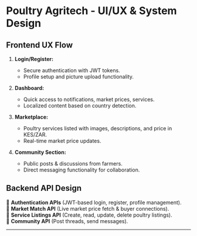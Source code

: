 # Poultry Agritech - UI/UX & System Design

## **Frontend UX Flow**
1. **Login/Register:**  
   - Secure authentication with JWT tokens.  
   - Profile setup and picture upload functionality.

2. **Dashboard:**  
   - Quick access to notifications, market prices, services.  
   - Localized content based on country detection.

3. **Marketplace:**  
   - Poultry services listed with images, descriptions, and price in KES/ZAR.  
   - Real-time market price updates.

4. **Community Section:**  
   - Public posts & discussions from farmers.  
   - Direct messaging functionality for collaboration.

## **Backend API Design**
🔹 **Authentication APIs** (JWT-based login, register, profile management).  
🔹 **Market Match API** (Live market price fetch & buyer connections).  
🔹 **Service Listings API** (Create, read, update, delete poultry listings).  
🔹 **Community API** (Post threads, send messages).  

---
